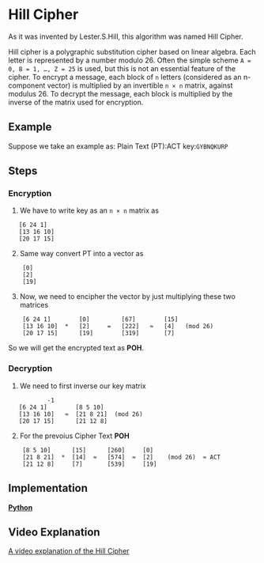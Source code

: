 # Hill Cipher

As it was invented by Lester.S.Hill, this algorithm was named Hill Cipher.

Hill cipher is a polygraphic substitution cipher based on linear algebra. Each letter is represented by a number modulo 26. Often the simple scheme `A = 0, B = 1, …, Z = 25` is used, but this is not an essential feature of the cipher. To encrypt a message, each block of `n` letters (considered as an n-component vector) is multiplied by an invertible `n × n` matrix, against modulus 26. To decrypt the message, each block is multiplied by the inverse of the matrix used for encryption.

## Example

Suppose we take an example as:
Plain Text (PT):ACT
key:`GYBNQKURP`
## Steps

### Encryption

1. We have to write key as an `n × n` matrix as

 ```
    [6 24 1]
    [13 16 10]
    [20 17 15]
```
2. Same way convert PT into a vector as
``` 
    [0]
    [2]
    [19]
```
3. Now, we need to encipher the vector by just multiplying these two matrices 
```
    [6 24 1]        [0]         [67]        [15]
    [13 16 10]  *   [2]     =   [222]   ≈   [4]   (mod 26)
    [20 17 15]      [19]        [319]       [7]
```
So we will get the encrypted text as **POH**.

### Decryption
1. We need to first inverse our key matrix 
 ```
            -1 
    [6 24 1]        [8 5 10]
    [13 16 10]   ≈  [21 8 21]  (mod 26) 
    [20 17 15]      [21 12 8]
 ```
2. For the prevoius Cipher Text **POH**
```
    [8 5 10]      [15]      [260]     [0]
    [21 8 21]  *  [14]  ≈   [574]  ≈  [2]    (mod 26)  ≈ ACT
    [21 12 8]     [7]       [539]     [19]
```

## Implementation

[**Python**](https://github.com/TheAlgorithms/Python/blob/master/ciphers/hill_cipher.py)

## Video Explanation
[A video explanation of the Hill Cipher](https://www.youtube.com/watch?v=6T46sgty4Mk)
